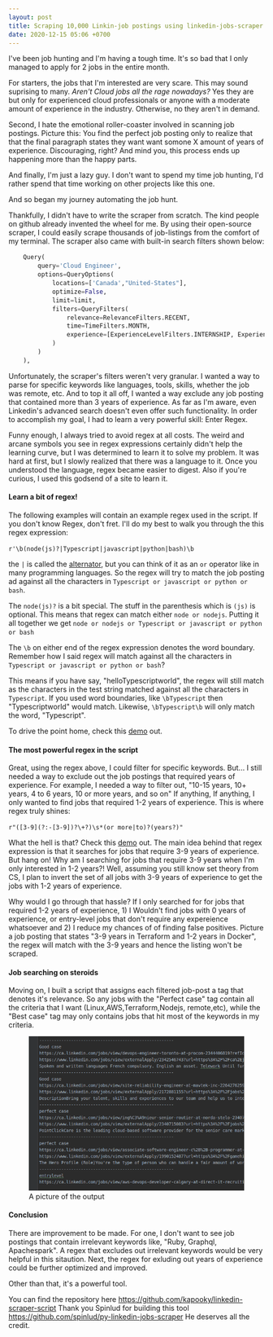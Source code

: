 ```yaml
---
layout: post
title: Scraping 10,000 Linkin-job postings using linkedin-jobs-scraper 
date: 2020-12-15 05:06 +0700
---
```

 I've been job hunting and I'm having a tough time. It's so bad that I only managed to apply for 2 jobs in the entire month. 
  
  For starters, the jobs that I'm interested are very scare. This may sound suprising to many. *Aren't Cloud jobs all the rage nowadays?* Yes they are but only for experienced cloud professionals or anyone with a moderate amount of experience in the industry. Otherwise, no they aren't in demand.  
  
 Second, I hate the emotional roller-coaster involved in scanning job postings. Picture this: You find the perfect job posting only to realize that that the final paragraph states they want want somone X amount of years of experience. Discouraging, right?  And mind you, this process ends up happening more than the  happy parts. 
 
 And finally, I'm just a lazy guy. I don't want to spend my time job hunting, I'd rather spend that time working on other projects like this one. 
 
 And so began my journey automating the job hunt.

Thankfully, I didn't have to write the scraper from scratch. The kind people on github already invented the wheel for me. By using their open-source scraper, I could easily scrape thousands of job-listings from the comfort of my terminal. The scraper also came with built-in search filters shown below: 

```py
    Query(
        query='Cloud Engineer',
        options=QueryOptions(
            locations=['Canada',"United-States"],
            optimize=False,
            limit=limit,
            filters=QueryFilters(
                relevance=RelevanceFilters.RECENT,
                time=TimeFilters.MONTH,
                experience=[ExperienceLevelFilters.INTERNSHIP, ExperienceLevelFilters.ASSOCIATE, ExperienceLevelFilters.ENTRY_LEVEL]
            )
        )
    ),
```
Unfortunately, the scraper's filters weren't very granular. I wanted a way to parse for specific keywords like languages, tools, skills,  whether the job was remote, etc. And to top it all off, I wanted a way exclude any job posting that contained more than 3 years of experience. As far as I'm aware, even Linkedin's advanced search doesn't  even offer such functionality. In order to accomplish my goal, I had to learn a very powerful skill: Enter Regex. 

Funny enough, I always tried to avoid regex at all costs. The weird and arcane symbols you see in regex expressions certainly didn't help the learning curve, but I was determined to learn it to solve my problem. It was hard at first, but I slowly realized that there was a language to it. Once you understood the language, regex became easier to digest. Also if you're curious, I used this godsend of a site to learn it. 

#### Learn a bit of regex!

 The following examples will contain an example regex used in the script. If you don't know Regex, don't fret. I'll do my best to walk you through the this regex expression:
 
 `r'\b(node(js)?|Typescript|javascript|python|bash)\b`

the `|` is called the [alternator](https://www.regular-expressions.info/alternation.html#:~:text=Alternation%20is%20similar.,of%20several%20possible%20regular%20expressions.&text=That%20is%2C%20it%20tells%20the,right%20of%20the%20vertical%20bar), but you can think of it as an `or` operator like in many programming languages. So the regex will try to match the job posting ad against all the characters in `Typescript or javascript or python or bash`. 
 
 The `node(js)?` is a bit special. The stuff in the parenthesis which is `(js)` is optional. This means that regex can match either `node or nodejs`. Putting it all together we get `node or nodejs or Typescript or javascript or python or bash` 
 
 The `\b` on either end of the regex expression denotes the word boundary. Remember how I said regex will match against all the characters in `Typescript or javascript or python or bash`? 
 
This means if you have say, "helloTypescriptworld", the regex will still match as the characters in the test string matched against all the characters in `Typescript`. If you used word boundaries, like `\bTypescript` then "Typescriptworld" would match. Likewise, `\bTypescript\b` will only match the word, "Typescript".

To drive the point home, check this [demo](https://regex101.com/r/KwngR1/4) out. 


#### The most powerful regex in the script

 Great, using the regex above, I could filter for specific keywords. But... I still needed a way to exclude out the job postings that required years of experience. For example, I needed a way to filter out, "10-15 years, 10+ years, 4 to 6 years, 10 or more years, and so on" If anything, If anything, I only wanted to find jobs that required 1-2 years of experience. 
 This is where regex truly shines: 
 
 `r"([3-9](?:-[3-9])?\+?)\s*(or more|to)?(years?)"`
 
 What the hell is that? Check this [demo](https://regex101.com/r/rEtVFR/1)  out.  The main idea behind that regex expression is that it searches for jobs that require 3-9 years of experience. But hang on! Why am I searching for jobs that require 3-9 years when I'm only interested in 1-2 years?! Well, assuming you still know set theory from CS, I plan to invert the set of all jobs with 3-9 years of experience to get the jobs with 1-2 years of experience. 
 
 Why would I go through that hassle? If I only searched for for jobs that required 1-2 years of experience, 1) I Wouldn't find jobs with 0 years of experience, or entry-level jobs that don't require any expereience whatsoever  and 2) I reduce my chances of of finding false positives. Picture a job posting that states "3-9 years in Terraform and 1-2 years in Docker", the regex will match with the 3-9 years and hence the listing won't be scraped. 
 
 
#### Job searching on steroids 
 
 Moving on, I built a script that assigns each filtered job-post a tag that denotes it's relevance. So any jobs with the "Perfect case" tag contain all the criteria that I want (Linux,AWS,Terraform,Nodejs, remote,etc), while the "Best case" tag may only contains jobs that hit most of the keywords in my criteria. 
 
 <figure>
 <img src="diagram1.png" alt="installing nginx in ubuntu">
 <figcaption>A picture of the output</figcaption>
 </figure>
 
####   Conclusion
 There are improvement to be made. For one, I don't want to see job postings that contain irrelevant keywords like, "Ruby, Graphql, Apachespark". A regex that excludes out irrelevant keywords would be very helpful in this sitaution. Next, the regex for exluding out years of experience could be further optimized and improved. 
 
 Other than that, it's a powerful tool. 
 
 You can find the repository here 
  https://github.com/kapooky/linkedin-scraper-script
  Thank you Spinlud for building this tool https://github.com/spinlud/py-linkedin-jobs-scraper
  He deserves all the credit. 
 



 
 
 
 
 
 












